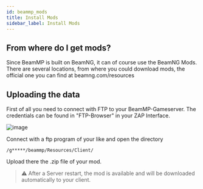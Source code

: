 ```yaml
---
id: beammp_mods
title: Install Mods
sidebar_label: Install Mods
---
```


## From where do I get mods?
Since BeamMP is built on BeamNG, it can of course use the BeamNG Mods.
There are several locations, from where you could download mods, the official one you can find at beamng.com/resources

## Uploading the data
First of all you need to connect with FTP to your BeamMP-Gameserver. The credentials can be found in "FTP-Browser" in your ZAP Interface.

![image](https://user-images.githubusercontent.com/13604413/159179655-1a67846c-c767-45a5-a86c-5aa617e992a2.png)

Connect with a ftp program of your like and open the directory

```
/g*****/beammp/Resources/Client/
```

Upload there the .zip file of your mod.

> ⚠️ After a Server restart, the mod is available and will be downloaded automatically to your client.
